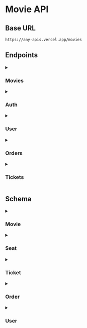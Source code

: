 # Movie API

## Base URL

```
https://any-apis.vercel.app/movies
```

## Endpoints

<details>
  <summary><h3>Movies</h3></summary>

<!-- Start | Get all movies -->

- <details>
    <summary><h4>Get all movies</h4></summary>

  Returns all movies with pagination. You can also search for movies by providing a query parameter.

  ```http
  GET /movies
  ```

  ##### Parameters

  |  Name   |   Type   | Description                  | Required | Default |
  | :-----: | :------: | ---------------------------- | :------: | :-----: |
  | `page`  | `number` | The page number              |   :x:    |   `1`   |
  | `limit` | `number` | The number of items per page |   :x:    |  `10`   |
  | `query` | `string` | The search query             |   :x:    |    -    |

  ##### Success Response

  ```json
  {
    "message": "Movies fetched successfully",
    "page": 1,
    "limit": 2,
    "totalPages": 4,
    "totalData": 8,
    "data": [
      {
        "id": 1,
        "title": "Avatar",
        "description": "A paraplegic marine dispatched to the moon Pandora on a unique mission becomes torn between following his orders and protecting the world he feels is his home.",
        "price": 10000,
        "releaseDate": "2009-12-18T00:00:00.000Z",
        "ageRating": 13,
        "poster": "https://ia.media-imdb.com/images/M/MV5BMTYwOTEwNjAzMl5BMl5BanBnXkFtZTcwODc5MTUwMw@@._V1_SX300.jpg",
        "seats": [
          {
            "id": 1,
            "number": 2,
            "isReserved": true,
            "movieId": 1,
            "createdAt": "2024-06-06T17:49:28.854Z",
            "updatedAt": "2024-06-06T17:49:28.854Z"
          },
          {
            "id": 2,
            "number": 3,
            "isReserved": true,
            "movieId": 1,
            "createdAt": "2024-06-06T17:49:28.876Z",
            "updatedAt": "2024-06-06T17:49:28.876Z"
          },
        ],
        "createdAt": "2024-06-06T12:00:26.003Z",
        "updatedAt": "2024-06-06T12:00:26.003Z"
      },
      {
        "id": 2,
        "title": "I Am Legend",
        "description": "Years after a plague kills most of humanity and transforms the rest into monsters, the sole survivor in New York City struggles valiantly to find a cure.",
        "price": 10000,
        "releaseDate": "2007-12-14T00:00:00.000Z",
        "ageRating": 13,
        "poster": "https://m.media-amazon.com/images/M/MV5BYTE1ZTBlYzgtNmMyNS00ZTQ2LWE4NjEtZjUxNDJkNTg2MzlhXkEyXkFqcGdeQXVyNjU0OTQ0OTY@._V1_.jpg",
        "seats": [
          {
            "id": 3,
            "number": 4,
            "isReserved": true,
            "movieId": 2,
            "createdAt": "2024-06-06T17:50:46.676Z",
            "updatedAt": "2024-06-06T17:50:46.676Z"
          },
          {
            "id": 4,
            "number": 5,
            "isReserved": true,
            "movieId": 2,
            "createdAt": "2024-06-06T17:50:46.715Z",
            "updatedAt": "2024-06-06T17:50:46.715Z"
          }
        ]
        "createdAt": "2024-06-01T17:29:39.301Z",
        "updatedAt": "2024-06-01T17:29:39.301Z"
      }
    ]
  }
  ```

  </details>

<!-- End | Get all movies -->

<!-- Start | Get a movie -->

- <details>
    <summary><h4>Get a movie</h4></summary>

  Returns a movie by its ID.

  ```http
  GET /movies/:id
  ```

  ##### Parameters

  | Name |   Type   | Description  |      Required      | Default |
  | :--: | :------: | ------------ | :----------------: | :-----: |
  | `id` | `number` | The movie ID | :heavy_check_mark: |    -    |

  ##### Success Response

  ```json
  {
    "message": "Movie fetched successfully",
    "data": {
      "id": 1,
      "title": "Avatar",
      "description": "A paraplegic marine dispatched to the moon Pandora on a unique mission becomes torn between following his orders and protecting the world he feels is his home.",
      "price": 10000,
      "releaseDate": "2009-12-18T00:00:00.000Z",
      "ageRating": 13,
      "poster": "https://ia.media-imdb.com/images/M/MV5BMTYwOTEwNjAzMl5BMl5BanBnXkFtZTcwODc5MTUwMw@@._V1_SX300.jpg",
      "seats": [
        {
          "id": 1,
          "number": 2,
          "isReserved": true,
          "movieId": 1,
          "createdAt": "2024-06-06T17:49:28.854Z",
          "updatedAt": "2024-06-06T17:49:28.854Z"
        },
        {
          "id": 2,
          "number": 3,
          "isReserved": true,
          "movieId": 1,
          "createdAt": "2024-06-06T17:49:28.876Z",
          "updatedAt": "2024-06-06T17:49:28.876Z"
        }
      ],
      "createdAt": "2024-06-06T12:00:26.003Z",
      "updatedAt": "2024-06-06T12:00:26.003Z"
    }
  }
  ```

  ##### Error Response

  - Movie not found

    **Status:** 404\
     **Status Text:** Movie not found

  </details>

<!-- End | Get a movie -->

<!-- Start | Get seats movie -->

- <details>
    <summary><h4>Get seats of a movie</h4></summary>

  Returns seats of a movie.

  ```http
  GET /movies/:id/seats
  ```

  ##### Parameters

  | Name |   Type   | Description  |      Required      | Default |
  | :--: | :------: | ------------ | :----------------: | :-----: |
  | `id` | `number` | The movie ID | :heavy_check_mark: |    -    |

  ##### Success Response

  ```json
  {
    "message": "Movie fetched successfully",
    "data": {
      "id": 1,
      "title": "Avatar",
      "description": "A paraplegic marine dispatched to the moon Pandora on a unique mission becomes torn between following his orders and protecting the world he feels is his home.",
      "price": 10000,
      "releaseDate": "2009-12-18T00:00:00.000Z",
      "ageRating": 13,
      "poster": "https://ia.media-imdb.com/images/M/MV5BMTYwOTEwNjAzMl5BMl5BanBnXkFtZTcwODc5MTUwMw@@._V1_SX300.jpg",
      "seats": [
        {
          "id": 1,
          "number": 2,
          "isReserved": true,
          "movieId": 1,
          "createdAt": "2024-06-06T17:49:28.854Z",
          "updatedAt": "2024-06-06T17:49:28.854Z"
        },
        {
          "id": 2,
          "number": 3,
          "isReserved": true,
          "movieId": 1,
          "createdAt": "2024-06-06T17:49:28.876Z",
          "updatedAt": "2024-06-06T17:49:28.876Z"
        }
      ],
      "createdAt": "2024-06-06T12:00:26.003Z",
      "updatedAt": "2024-06-06T12:00:26.003Z"
    }
  }
  ```

  ##### Error Response

  - Movie not found

    **Status:** 404\
    **Status Text:** Movie not found

  </details>

<!-- End | Get seats movie -->

<!-- Start | Books seats of a movie -->

- <details>
    <summary><h4>Books seats of a movie</h4></summary>

  Books seats of a movie.

  ```http
  POST /movies/:id/seats
  ```

  ##### Parameters

  | Name |   Type   | Description  |      Required      | Default |
  | :--: | :------: | ------------ | :----------------: | :-----: |
  | `id` | `number` | The movie ID | :heavy_check_mark: |    -    |

  ##### Header

  **Authorization:** `Bearer <token>`\
  **Content-Type:** `application/json`

  ##### Body

  |  Name   |    Type    | Description            |      Required      | Default |
  | :-----: | :--------: | ---------------------- | :----------------: | :-----: |
  | `seats` | `number[]` | Seat number to reserve | :white_check_mark: |    -    |

  ##### Success Response

  ```json
  {
    "message": "Success",
    "data": {
      "id": 3,
      "total": 20000,
      "tickets": [
        {
          "id": 11,
          "isCancelled": false,
          "seatId": 11,
          "seat": {
            "id": 11,
            "number": 20,
            "isReserved": true,
            "movieId": 1,
            "movie": {
              "id": 1,
              "title": "Avatar",
              "description": "A paraplegic marine dispatched to the moon Pandora on a unique mission becomes torn between following his orders and protecting the world he feels is his home.",
              "price": 10000,
              "releaseDate": "2009-12-18T00:00:00.000Z",
              "ageRating": 13,
              "poster": "https://ia.media-imdb.com/images/M/MV5BMTYwOTEwNjAzMl5BMl5BanBnXkFtZTcwODc5MTUwMw@@._V1_SX300.jpg",
              "createdAt": "2024-06-16T09:16:30.257Z",
              "updatedAt": "2024-06-16T09:16:30.257Z"
            },
            "createdAt": "2024-06-16T09:22:44.932Z",
            "updatedAt": "2024-06-16T09:22:44.932Z"
          },
          "orderId": 3,
          "createdAt": "2024-06-16T09:22:45.088Z",
          "updatedAt": "2024-06-16T09:22:45.088Z"
        },
        {
          "id": 12,
          "isCancelled": false,
          "seatId": 12,
          "seat": {
            "id": 12,
            "number": 21,
            "isReserved": true,
            "movieId": 1,
            "movie": {
              "id": 1,
              "title": "Avatar",
              "description": "A paraplegic marine dispatched to the moon Pandora on a unique mission becomes torn between following his orders and protecting the world he feels is his home.",
              "price": 10000,
              "releaseDate": "2009-12-18T00:00:00.000Z",
              "ageRating": 13,
              "poster": "https://ia.media-imdb.com/images/M/MV5BMTYwOTEwNjAzMl5BMl5BanBnXkFtZTcwODc5MTUwMw@@._V1_SX300.jpg",
              "createdAt": "2024-06-16T09:16:30.257Z",
              "updatedAt": "2024-06-16T09:16:30.257Z"
            },
            "createdAt": "2024-06-16T09:22:45.285Z",
            "updatedAt": "2024-06-16T09:22:45.285Z"
          },
          "orderId": 3,
          "createdAt": "2024-06-16T09:22:45.391Z",
          "updatedAt": "2024-06-16T09:22:45.391Z"
        }
      ],
      "userId": 1,
      "user": {
        "id": 1,
        "name": "Fauzan",
        "username": "fauzan",
        "email": "fauzan@email.com",
        "birthDate": "2003-10-04T00:00:00.000Z",
        "balance": 0,
        "createdAt": "2024-06-16T09:16:30.542Z",
        "updatedAt": "2024-06-16T09:22:44.827Z"
      },
      "createdAt": "2024-06-16T09:22:44.842Z",
      "updatedAt": "2024-06-16T09:22:44.842Z"
    }
  }
  ```

  ##### Error Response

  - Token not provided

    **Status:** 401\
    **Status Text:** Token not provided

  - User not found

    **Status:** 401\
    **Status Text:** User not found

  - Movie not found

    **Status:** 404\
    **Status Text:** Movie not found

  - Balance not enough

    **Status:** 400\
    **Status Text:** Balance not enough

  - Provided invalid or empty seats

    **Status:** 400\
    **Status Text:** Invalid seats

  - Seat's already reserved

    **Status:** 400\
    **Status Text:** Seat 1 of movie Avatar is already reserved

  </details>

<!-- End | Books seats of a movie -->

</details>

<details>
  <summary><h3>Auth</h3></summary>

<!-- Start | Login -->

- <details>
    <summary><h4>Login</h4></summary>

  Authenticating user

  ```http
  POST /login
  ```

  ##### Header

  **Content-Type:** `application/json`

  ##### Body

  |    Name    |   Type   | Description |      Required      | Default |
  | :--------: | :------: | ----------- | :----------------: | :-----: |
  | `username` | `string` | Username    | :white_check_mark: |    -    |
  | `password` | `string` | Password    | :white_check_mark: |    -    |

  ##### Success Response

  ```json
  {
    "message": "User login successfully",
    "data": "eyJhbGciOiJIUzI1NiIsInR5cCI6IkpXVCJ9.eyJpZCI6MSwiaWF0IjoxNzE3NTkyMjI3fQ.6NPkITZXL88T7KiGGDFZmUvO0glw7FodkqACRZiC0dg"
  }
  ```

  ##### Error Response

  - Invalid username or password

    **Status:** 401\
    **Status Text:** Invalid username or password

  </details>

<!-- End | Login -->

<!-- Start | Register -->

- <details>
    <summary><h4>Register</h4></summary>

  Registering a new user

  ```http
  POST /register
  ```

  ##### Header

  **Content-Type:** `application/json`

  ##### Body

  |    Name     |   Type   | Description |      Required      | Default |
  | :---------: | :------: | ----------- | :----------------: | :-----: |
  |   `name`    | `string` | Name        | :white_check_mark  |    -    |
  | `username`  | `string` | Username    | :white_check_mark: |    -    |
  |   `email`   | `string` | Email       | :white_check_mark: |    -    |
  | `password`  | `string` | Password    | :white_check_mark: |    -    |
  | `birthDate` | `string` | Birth date  | :white_check_mark: |    -    |

  ##### Success Response

  ```json
  {
    "message": "User created successfully",
    "data": {
      "id": 2,
      "name": "Malik Matoha",
      "username": "malik",
      "email": "malik@email.com",
      "birthDate": "2003-10-04T00:00:00.000Z",
      "balance": 100000,
      "orders": [],
      "createdAt": "2024-06-06T11:39:52.427Z",
      "updatedAt": "2024-06-06T11:39:52.427Z"
    }
  }
  ```

  ##### Error Response

  - Empty fields

    **Status:** 400\
    **Status Text:** All fields are required

  - Username already taken

    **Status:** 400\
    **Status Text:** Username is already taken

  - Email already taken

    **Status:** 400\
    **Status Text:** Email is already taken

  </details>

<!-- End | Register -->

</details>

<details>
  <summary><h3>User</h3></summary>

<!-- Start | Profile -->

- <details>
    <summary><h4>Profile</h4></summary>

  Returns the user profile

  ```http
  GET /me
  ```

  ##### Headers

  **Authorization:** `Bearer <token>`

  ##### Success Response

  ```json
  {
    "message": "User fetched successfully",
    "data": {
      "id": 1,
      "name": "Fauzan",
      "username": "fauzan",
      "email": "fauzan@email.com",
      "birthDate": "2003-10-04T00:00:00.000Z",
      "balance": 100000,
      "orders": [],
      "createdAt": "2024-06-06T11:17:43.794Z",
      "updatedAt": "2024-06-06T11:17:43.794Z"
    }
  }
  ```

  ##### Error Response

  - Token not provided

    **Status:** 401\
    **Status Text:** Token not provided

  - User not found

    **Status:** 401\
    **Status Text:** User not found

  </details>

<!-- End | Profile -->

</details>

<details>
  <summary><h3>Orders</h3></summary>

<!-- Start | Get all orders -->

- <details>
    <summary><h4>Get all orders</h4></summary>

  Returns all orders.

  ```http
  GET /orders
  ```

  ##### Header

  **Authorization:** `Bearer <token>`

  ##### Success Response

  ```json
  {
    "message": "Orders fetched successfully",
    "data": [
      {
        "id": 1,
        "tickets": [
          {
            "id": 1,
            "isCancelled": false,
            "seatId": 1,
            "seat": {
              "id": 1,
              "number": 4,
              "isReserved": true,
              "movieId": 2,
              "movie": {
                "id": 2,
                "title": "I Am Legend",
                "description": "Years after a plague kills most of humanity and transforms the rest into monsters, the sole survivor in New York City struggles valiantly to find a cure.",
                "price": 10000,
                "releaseDate": "2007-12-14T00:00:00.000Z",
                "ageRating": 13,
                "poster": "https://m.media-amazon.com/images/M/MV5BYTE1ZTBlYzgtNmMyNS00ZTQ2LWE4NjEtZjUxNDJkNTg2MzlhXkEyXkFqcGdeQXVyNjU0OTQ0OTY@._V1_.jpg",
                "createdAt": "2024-06-10T08:14:50.737Z",
                "updatedAt": "2024-06-10T08:14:50.737Z"
              },
              "tickets": [
                {
                  "id": 1,
                  "isCancelled": false,
                  "seatId": 1,
                  "orderId": 1,
                  "createdAt": "2024-06-10T10:48:29.778Z",
                  "updatedAt": "2024-06-10T10:48:29.778Z"
                }
              ],
              "createdAt": "2024-06-10T10:48:29.774Z",
              "updatedAt": "2024-06-10T10:48:29.774Z"
            },
            "orderId": 1,
            "createdAt": "2024-06-10T10:48:29.778Z",
            "updatedAt": "2024-06-10T10:48:29.778Z"
          },
          {
            "id": 2,
            "isCancelled": false,
            "seatId": 2,
            "seat": {
              "id": 2,
              "number": 5,
              "isReserved": true,
              "movieId": 2,
              "movie": {
                "id": 2,
                "title": "I Am Legend",
                "description": "Years after a plague kills most of humanity and transforms the rest into monsters, the sole survivor in New York City struggles valiantly to find a cure.",
                "price": 10000,
                "releaseDate": "2007-12-14T00:00:00.000Z",
                "ageRating": 13,
                "poster": "https://m.media-amazon.com/images/M/MV5BYTE1ZTBlYzgtNmMyNS00ZTQ2LWE4NjEtZjUxNDJkNTg2MzlhXkEyXkFqcGdeQXVyNjU0OTQ0OTY@._V1_.jpg",
                "createdAt": "2024-06-10T08:14:50.737Z",
                "updatedAt": "2024-06-10T08:14:50.737Z"
              },
              "tickets": [
                {
                  "id": 2,
                  "isCancelled": false,
                  "seatId": 2,
                  "orderId": 1,
                  "createdAt": "2024-06-10T10:48:29.792Z",
                  "updatedAt": "2024-06-10T10:48:29.792Z"
                }
              ],
              "createdAt": "2024-06-10T10:48:29.784Z",
              "updatedAt": "2024-06-10T10:48:29.784Z"
            },
            "orderId": 1,
            "createdAt": "2024-06-10T10:48:29.792Z",
            "updatedAt": "2024-06-10T10:48:29.792Z"
          }
        ],
        "userId": 1,
        "user": {
          "id": 1,
          "name": "Fauzan Radji",
          "username": "fauzan",
          "email": "fauzan@email.com",
          "birthDate": "2024-06-10T00:00:00.000Z",
          "balance": 100000,
          "createdAt": "2024-06-10T11:38:37.220Z",
          "updatedAt": "2024-06-10T11:38:37.220Z"
        },
        "createdAt": "2024-06-10T10:48:29.770Z",
        "updatedAt": "2024-06-10T10:48:29.770Z"
      }
    ]
  }
  ```

  ##### Error Response

  - Token not provided

    **Status:** 401\
    **Status Text:** Token not provided

  - User not found

    **Status:** 401\
    **Status Text:** User not found

  </details>

<!-- End | Get all orders -->

<!-- Start | Get an order -->

- <details>
    <summary><h4>Get an order</h4></summary>

  Returns an order by its ID.

  ```http
  GET /orders/:id
  ```

  ##### Parameters

  | Name |   Type   | Description |      Required      | Default |
  | :--: | :------: | ----------- | :----------------: | :-----: |
  | `id` | `number` | Order ID    | :heavy_check_mark: |    -    |

  ##### Header

  **Authorization:** `Bearer <token>`

  ##### Success Response

  ```json
  {
    "message": "Order fetched successfully",
    "data": {
      "id": 1,
      "total": 100000,
      "tickets": [
        {
          "id": 1,
          "isCancelled": false,
          "seatId": 1,
          "seat": {
            "id": 1,
            "number": 1,
            "isReserved": true,
            "movieId": 1,
            "movie": {
              "id": 1,
              "title": "Avatar",
              "description": "A paraplegic marine dispatched to the moon Pandora on a unique mission becomes torn between following his orders and protecting the world he feels is his home.",
              "price": 10000,
              "releaseDate": "2009-12-18T00:00:00.000Z",
              "ageRating": 13,
              "poster": "https://ia.media-imdb.com/images/M/MV5BMTYwOTEwNjAzMl5BMl5BanBnXkFtZTcwODc5MTUwMw@@._V1_SX300.jpg",
              "createdAt": "2024-06-11T00:43:19.750Z",
              "updatedAt": "2024-06-11T00:43:19.750Z"
            },
            "createdAt": "2024-06-11T00:51:23.470Z",
            "updatedAt": "2024-06-11T00:51:23.470Z"
          },
          "orderId": 1,
          "createdAt": "2024-06-11T00:51:23.481Z",
          "updatedAt": "2024-06-11T00:51:23.481Z"
        }
      ],
      "userId": 1,
      "user": {
        "id": 1,
        "name": "fauzan",
        "username": "fauzan",
        "email": "fauzan@email.com",
        "birthDate": "2024-06-11T00:00:00.000Z",
        "balance": 100000,
        "createdAt": "2024-06-11T00:46:12.151Z",
        "updatedAt": "2024-06-11T00:46:12.151Z"
      },
      "createdAt": "2024-06-11T00:51:23.464Z",
      "updatedAt": "2024-06-11T00:51:23.464Z"
    }
  }
  ```

  ##### Error Response

  - Token not provided

    **Status:** 401\
    **Status Text:** Token not provided

  - User not found

    **Status:** 401\
    **Status Text:** User not found

  - Invalid id or user doesn't have access to the order

    **Status:** 404\
    **Status Text:** Order not found

  </details>

<!-- End | Get an order -->

<!-- Start | Cancel an order -->

- <details>
        <summary><h4>Cancel an order</h4></summary>

  Returns an order by its ID.

  ```http
  DELETE /orders/:id
  ```

  ##### Parameters

  | Name |   Type   | Description |      Required      | Default |
  | :--: | :------: | ----------- | :----------------: | :-----: |
  | `id` | `number` | Order ID    | :heavy_check_mark: |    -    |

  ##### Header

  **Authorization:** `Bearer <token>`

  ##### Success Response

  ```json
  {
    "message": "Order cancelled and refunded successfully",
    "data": {
      "id": 1,
      "total": 20000,
      "tickets": [
        {
          "id": 1,
          "isCancelled": true,
          "seatId": 1,
          "seat": {
            "id": 1,
            "number": 1,
            "isReserved": false,
            "movieId": 1,
            "movie": {
              "id": 1,
              "title": "Avatar",
              "description": "A paraplegic marine dispatched to the moon Pandora on a unique mission becomes torn between following his orders and protecting the world he feels is his home.",
              "price": 10000,
              "releaseDate": "2009-12-18T00:00:00.000Z",
              "ageRating": 13,
              "poster": "https://ia.media-imdb.com/images/M/MV5BMTYwOTEwNjAzMl5BMl5BanBnXkFtZTcwODc5MTUwMw@@._V1_SX300.jpg",
              "createdAt": "2024-06-16T11:44:12.668Z",
              "updatedAt": "2024-06-16T11:44:12.668Z"
            },
            "createdAt": "2024-06-16T12:12:01.496Z",
            "updatedAt": "2024-06-16T12:12:23.968Z"
          },
          "orderId": 1,
          "createdAt": "2024-06-16T12:12:01.505Z",
          "updatedAt": "2024-06-16T12:12:23.946Z"
        },
        {
          "id": 2,
          "isCancelled": true,
          "seatId": 2,
          "seat": {
            "id": 2,
            "number": 2,
            "isReserved": false,
            "movieId": 1,
            "movie": {
              "id": 1,
              "title": "Avatar",
              "description": "A paraplegic marine dispatched to the moon Pandora on a unique mission becomes torn between following his orders and protecting the world he feels is his home.",
              "price": 10000,
              "releaseDate": "2009-12-18T00:00:00.000Z",
              "ageRating": 13,
              "poster": "https://ia.media-imdb.com/images/M/MV5BMTYwOTEwNjAzMl5BMl5BanBnXkFtZTcwODc5MTUwMw@@._V1_SX300.jpg",
              "createdAt": "2024-06-16T11:44:12.668Z",
              "updatedAt": "2024-06-16T11:44:12.668Z"
            },
            "createdAt": "2024-06-16T12:12:01.514Z",
            "updatedAt": "2024-06-16T12:12:24.025Z"
          },
          "orderId": 1,
          "createdAt": "2024-06-16T12:12:01.524Z",
          "updatedAt": "2024-06-16T12:12:23.994Z"
        }
      ],
      "userId": 1,
      "user": {
        "id": 1,
        "name": "Fauzan Radji",
        "username": "fauzan",
        "email": "fauzan@email.com",
        "birthDate": "2024-06-16T00:00:00.000Z",
        "balance": 100000,
        "createdAt": "2024-06-16T11:44:20.673Z",
        "updatedAt": "2024-06-16T12:12:24.075Z"
      },
      "createdAt": "2024-06-16T12:12:01.492Z",
      "updatedAt": "2024-06-16T12:12:01.492Z"
    }
  }
  ```

  ##### Error Response

  - Token not provided

    **Status:** 401\
    **Status Text:** Token not provided

  - User not found

    **Status:** 401\
    **Status Text:** User not found

  - Invalid id or user doesn't have access to the order

    **Status:** 404\
    **Status Text:** Order not found

  - Order already cancelled

    **Status:** 400\
    **Status Text:** Order is already cancelled

    </details>

<!-- End | Cancel an order -->

</details>

<details>
  <summary><h3>Tickets</h3></summary>

<!-- Start | Get all tickets -->

- <details>
  <summary><h4>Get all tickets</h4></summary>

  Returns all tickets.

  ```http
  GET /tickets
  ```

  ##### Header

  **Authorization:** `Bearer <token>`

  ##### Success Response

  ```json
  {
    "message": "Tickets fetched successfully",
    "data": [
      {
        "id": 1,
        "isCancelled": false,
        "seatId": 1,
        "seat": {
          "id": 1,
          "number": 1,
          "isReserved": true,
          "movieId": 1,
          "movie": {
            "id": 1,
            "title": "Avatar",
            "description": "A paraplegic marine dispatched to the moon Pandora on a unique mission becomes torn between following his orders and protecting the world he feels is his home.",
            "price": 10000,
            "releaseDate": "2009-12-18T00:00:00.000Z",
            "ageRating": 13,
            "poster": "https://ia.media-imdb.com/images/M/MV5BMTYwOTEwNjAzMl5BMl5BanBnXkFtZTcwODc5MTUwMw@@._V1_SX300.jpg",
            "createdAt": "2024-06-11T00:43:19.750Z",
            "updatedAt": "2024-06-11T00:43:19.750Z"
          },
          "createdAt": "2024-06-11T00:51:23.470Z",
          "updatedAt": "2024-06-11T00:51:23.470Z"
        },
        "orderId": 1,
        "order": {
          "id": 1,
          "total": 100000,
          "userId": 1,
          "user": {
            "id": 1,
            "name": "fauzan",
            "username": "fauzan",
            "email": "fauzan@email.com",
            "birthDate": "2024-06-11T00:00:00.000Z",
            "balance": 100000,
            "createdAt": "2024-06-11T00:46:12.151Z",
            "updatedAt": "2024-06-11T00:46:12.151Z"
          },
          "createdAt": "2024-06-11T00:51:23.464Z",
          "updatedAt": "2024-06-11T00:51:23.464Z"
        },
        "createdAt": "2024-06-11T00:51:23.481Z",
        "updatedAt": "2024-06-11T00:51:23.481Z"
      }
    ]
  }
  ```

  ##### Error Response

  - Token not provided

    **Status:** 401\
    **Status Text:** Token not provided

  - User not found

    **Status:** 401\
    **Status Text:** User not found

  </details>

<!-- End | Get all tickets -->

<!-- Start | Get a ticket -->

- <details>
  <summary><h4>Get a ticket</h4></summary>

  Returns a ticket by its ID.

  ```http
  GET /tickets/:id
  ```

  ##### Parameters

  | Name |   Type   | Description |      Required      | Default |
  | :--: | :------: | ----------- | :----------------: | :-----: |
  | `id` | `number` | Ticket ID   | :heavy_check_mark: |    -    |

  ##### Header

  **Authorization:** `Bearer <token>`

  ##### Success Response

  ```json
  {
    "message": "Ticket fetched successfully",
    "data": {
      "id": 1,
      "isCancelled": false,
      "seatId": 1,
      "seat": {
        "id": 1,
        "number": 1,
        "isReserved": true,
        "movieId": 1,
        "movie": {
          "id": 1,
          "title": "Avatar",
          "description": "A paraplegic marine dispatched to the moon Pandora on a unique mission becomes torn between following his orders and protecting the world he feels is his home.",
          "price": 10000,
          "releaseDate": "2009-12-18T00:00:00.000Z",
          "ageRating": 13,
          "poster": "https://ia.media-imdb.com/images/M/MV5BMTYwOTEwNjAzMl5BMl5BanBnXkFtZTcwODc5MTUwMw@@._V1_SX300.jpg",
          "createdAt": "2024-06-11T00:43:19.750Z",
          "updatedAt": "2024-06-11T00:43:19.750Z"
        },
        "createdAt": "2024-06-11T00:51:23.470Z",
        "updatedAt": "2024-06-11T00:51:23.470Z"
      },
      "orderId": 1,
      "order": {
        "id": 1,
        "total": 100000,
        "userId": 1,
        "user": {
          "id": 1,
          "name": "fauzan",
          "username": "fauzan",
          "email": "fauzan@email.com",
          "birthDate": "2024-06-11T00:00:00.000Z",
          "balance": 100000,
          "createdAt": "2024-06-11T00:46:12.151Z",
          "updatedAt": "2024-06-11T00:46:12.151Z"
        },
        "createdAt": "2024-06-11T00:51:23.464Z",
        "updatedAt": "2024-06-11T00:51:23.464Z"
      },
      "createdAt": "2024-06-11T00:51:23.481Z",
      "updatedAt": "2024-06-11T00:51:23.481Z"
    }
  }
  ```

  ##### Error Response

  - Token not provided

    **Status:** 401\
    **Status Text:** Token not provided

  - User not found

    **Status:** 401\
    **Status Text:** User not found

  - Invalid id or user doesn't have access to the ticket

    **Status:** 404\
    **Status Text:** Ticket not found

  </details>

<!-- End | Get a ticket -->

<!-- Start | Cancel a ticket -->

- <details>
    <summary><h4>Cancel a ticket</h4></summary>

  Cancel a ticket by its ID.

  ```http
  DELETE /tickets/:id
  ```

  ##### Parameters

  | Name |   Type   | Description |      Required      | Default |
  | :--: | :------: | ----------- | :----------------: | :-----: |
  | `id` | `number` | Ticket ID   | :heavy_check_mark: |    -    |

  ##### Header

  **Authorization:** `Bearer <token>`

  ##### Success Response

  ```json
  {
    "message": "Ticket cancelled and refunded successfully",
    "data": {
      "id": 2,
      "isCancelled": true,
      "seatId": 11,
      "seat": {
        "id": 11,
        "number": 3,
        "isReserved": false,
        "movieId": 4,
        "movie": {
          "id": 4,
          "title": "The Avengers",
          "description": "Earth's mightiest heroes must come together and learn to fight as a team if they are to stop the mischievous Loki and his alien army from enslaving humanity.",
          "price": 10000,
          "releaseDate": "2012-05-04T00:00:00.000Z",
          "ageRating": 13,
          "poster": "https://ia.media-imdb.com/images/M/MV5BMTk2NTI1MTU4N15BMl5BanBnXkFtZTcwODg0OTY0Nw@@._V1_SX300.jpg",
          "createdAt": "2024-06-11T00:43:19.764Z",
          "updatedAt": "2024-06-11T00:43:19.764Z"
        },
        "createdAt": "2024-06-16T08:51:42.442Z",
        "updatedAt": "2024-06-16T09:06:05.062Z"
      },
      "orderId": 2,
      "order": {
        "id": 2,
        "total": 40000,
        "userId": 1,
        "user": {
          "id": 1,
          "name": "fauzan",
          "username": "fauzan",
          "email": "fauzan@email.com",
          "birthDate": "2024-06-11T00:00:00.000Z",
          "balance": 170000,
          "createdAt": "2024-06-11T00:46:12.151Z",
          "updatedAt": "2024-06-16T09:06:05.180Z"
        },
        "createdAt": "2024-06-16T08:51:42.419Z",
        "updatedAt": "2024-06-16T08:51:42.419Z"
      },
      "createdAt": "2024-06-16T08:51:42.518Z",
      "updatedAt": "2024-06-16T08:51:42.518Z"
    }
  }
  ```

  ##### Error Response

  - Token not provided

    **Status:** 401\
    **Status Text:** Token not provided

  - User not found

    **Status:** 401\
    **Status Text:** User not found

  - Invalid id or user doesn't have access to the ticket

    **Status:** 404\
    **Status Text:** Ticket not found

  - Ticket already cancelled

    **Status:** 400\
    **Status Text:** Ticket is already cancelled

  </details>

<!-- End | Cancel a ticket -->

</details>

## Schema

<details>
  <summary><h3>Movie</h3></summary>

```typescript
type Movie = {
  id: number;
  title: string;
  description: string;
  price: number;
  releaseDate: Date;
  ageRating: number;
  poster: string;
  createdAt: string;
  updatedAt: string;

  seats: Seat[];
};
```

</details>

<details>
  <summary><h3>Seat</h3></summary>

```typescript
type Seat = {
  id: number;
  number: number;
  isReserved: boolean;
  createdAt: string;
  updatedAt: string;

  movieId: number;
  movie: Movie;

  tickets: Ticket[];
};
```

</details>

<details>
  <summary><h3>Ticket</h3></summary>

```typescript
type Ticket = {
  id: number;
  isCancelled: boolean;
  createdAt: string;
  updatedAt: string;

  seatId: number;
  seat: Seat;

  orderId: number;
  order: Order;
};
```

</details>

<details>
  <summary><h3>Order</h3></summary>

```typescript
type Order = {
  id: number;
  createdAt: string;
  updatedAt: string;

  tickets: Ticket[];

  userId: number;
  user: User;
};
```

</details>

<details>
  <summary><h3>User</h3></summary>

```typescript
type User = {
  id: number;
  name: string;
  username: string;
  email: string;
  password: number;
  birthDate: Date;
  balance: number;
  createdAt: string;
  updatedAt: string;

  orders: Order[];
};
```

</details>
